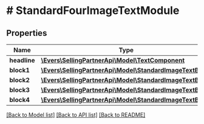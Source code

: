 # # StandardFourImageTextModule

## Properties

Name | Type | Description | Notes
------------ | ------------- | ------------- | -------------
**headline** | [**\Evers\SellingPartnerApi\Model\TextComponent**](TextComponent.md) |  | [optional]
**block1** | [**\Evers\SellingPartnerApi\Model\StandardImageTextBlock**](StandardImageTextBlock.md) |  | [optional]
**block2** | [**\Evers\SellingPartnerApi\Model\StandardImageTextBlock**](StandardImageTextBlock.md) |  | [optional]
**block3** | [**\Evers\SellingPartnerApi\Model\StandardImageTextBlock**](StandardImageTextBlock.md) |  | [optional]
**block4** | [**\Evers\SellingPartnerApi\Model\StandardImageTextBlock**](StandardImageTextBlock.md) |  | [optional]

[[Back to Model list]](../../README.md#models) [[Back to API list]](../../README.md#endpoints) [[Back to README]](../../README.md)
